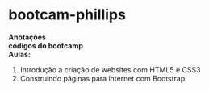 # bootcam-phillips

**Anotações**  
**códigos do bootcamp**  
**Aulas:**  
1. Introdução a criação de websites com HTML5 e CSS3
2. Construindo páginas para internet com Bootstrap
